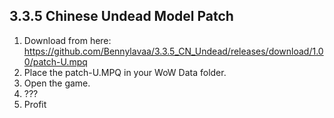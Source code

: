 ## 3.3.5 Chinese Undead Model Patch

1. Download from here: https://github.com/Bennylavaa/3.3.5_CN_Undead/releases/download/1.00/patch-U.mpq
2. Place the patch-U.MPQ in your WoW Data folder.
3. Open the game.
4. ???
5. Profit
